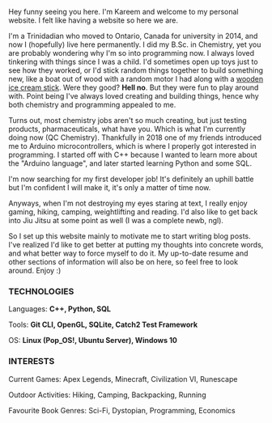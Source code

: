Hey funny seeing you here. I'm Kareem and welcome to my personal website. I felt like having a website so here we are.

I'm a Trinidadian who moved to Ontario, Canada for university in 2014, and now I (hopefully) live here permanently. I did my B.Sc. in Chemistry, yet you are probably wondering why I'm so into programming now. I always loved tinkering with things since I was a child. I'd sometimes open up toys just to see how they worked, or I'd stick random things together to build something new, like a boat out of wood with a random motor I had along with a [wooden ice cream stick](/../../images/about/ice-cream-sticks.jpg). Were they good? **Hell no**. But they were fun to play around with. Point being I've always loved creating and building things, hence why both chemistry and programming appealed to me.

Turns out, most chemistry jobs aren't so much creating, but just testing products, pharmaceuticals, what have you. Which is what I'm currently doing now (QC Chemistry). Thankfully in 2018 one of my friends introduced me to Arduino microcontrollers, which is where I properly got interested in programming. I started off with C++ because I wanted to learn more about the "Arduino language", and later started learning Python and some SQL.

I'm now searching for my first developer job! It's definitely an uphill battle but I'm confident I will make it, it's only a matter of time now.

Anyways, when I'm not destroying my eyes staring at text, I really enjoy gaming, hiking, camping, weightlifting and reading. I'd also like to get back into Jiu Jitsu at some point as well (I was a complete newb, ngl).

So I set up this website mainly to motivate me to start writing blog posts. I've realized I'd like to get better at putting my thoughts into concrete words, and what better way to force myself to do it. My up-to-date resume and other sections of information will also be on here, so feel free to look around. Enjoy :)

### **TECHNOLOGIES**

Languages: **C++, Python, SQL**

Tools: **Git CLI, OpenGL, SQLite, Catch2 Test Framework**

OS: **Linux (Pop_OS!, Ubuntu Server), Windows 10**

### **INTERESTS**

Current Games: Apex Legends, Minecraft, Civilization VI, Runescape

Outdoor Activities: Hiking, Camping, Backpacking, Running

Favourite Book Genres: Sci-Fi, Dystopian, Programming, Economics
